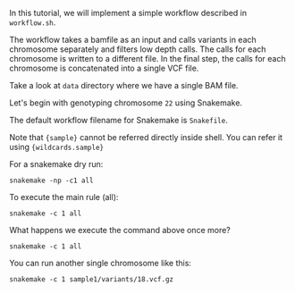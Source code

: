 In this tutorial, we will implement a simple workflow described in `workflow.sh`.

The workflow takes a bamfile as an input and calls variants in each chromosome separately and filters low depth calls. The calls for each chromosome is written to a different file. In the final step, the calls for each chromosome is concatenated into a single VCF file.

Take a look at `data` directory where we have a single BAM file.

Let's begin with genotyping chromosome `22` using Snakemake.

The default workflow filename for Snakemake is `Snakefile`. 

Note that `{sample}` cannot be referred directly inside shell. You can refer it using `{wildcards.sample}`

For a snakemake dry run:

`snakemake -np -c1 all`

To execute the main rule (all):

`snakemake -c 1 all`

What happens we execute the command above once more?

`snakemake -c 1 all`

You can run another single chromosome like this:

`snakemake -c 1 sample1/variants/18.vcf.gz`


